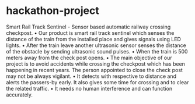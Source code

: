 # hackathon-project
Smart Rail Track Sentinel - Sensor based automatic railway crossing checkpost.
•	Our product is smart rail track sentinel which senses the distance of the train from the installed place and gives signals using LED lights.
•	After the train leave another ultrasonic sensor senses the distance of the obstacle by sending ultrasonic sound pulses.
•	When the train is 500 meters away from the check post opens.
•	The main objective of our project is to avoid accidents while crossing the checkpost which has been happening in recent years. The person appointed to close the check post may not be always vigilant.
•	It detects with respective to distance and alerts the passers-by early. It also gives some time for crossing and to clear the related traffic.
•	It needs no human interference and can function accurately. 
